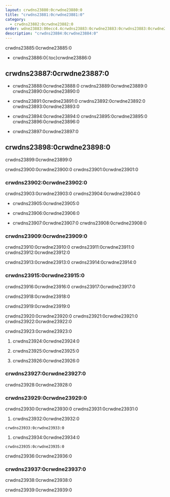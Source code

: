 ```yaml
---
layout: crwdns23880:0crwdne23880:0
title: "crwdns23881:0crwdne23881:0"
category:
  - crwdns23882:0crwdne23882:0
order: wdne23883:00ecc4.4crwdns23883:0crwdne23883:0crwdns23883:0crwdne23883:044016crwdns23883:0crwdne23883:0
description: "crwdns23884:0crwdne23884:0"
---
```

crwdns23885:0crwdne23885:0

- crwdns23886:0{:toc}crwdne23886:0

## crwdns23887:0crwdne23887:0

- crwdns23888:0crwdne23888:0 crwdns23889:0crwdne23889:0 crwdns23890:0crwdne23890:0

- crwdns23891:0crwdne23891:0 crwdns23892:0crwdne23892:0 crwdns23893:0crwdne23893:0

- crwdns23894:0crwdne23894:0 crwdns23895:0crwdne23895:0 crwdns23896:0crwdne23896:0

- crwdns23897:0crwdne23897:0

## crwdns23898:0crwdne23898:0

crwdns23899:0crwdne23899:0

crwdns23900:0crwdne23900:0 crwdns23901:0crwdne23901:0

### crwdns23902:0crwdne23902:0

crwdns23903:0crwdne23903:0 crwdns23904:0crwdne23904:0

- crwdns23905:0crwdne23905:0

- crwdns23906:0crwdne23906:0

- crwdns23907:0crwdne23907:0 crwdns23908:0crwdne23908:0

### crwdns23909:0crwdne23909:0

crwdns23910:0crwdne23910:0 crwdns23911:0crwdne23911:0 crwdns23912:0crwdne23912:0

crwdns23913:0crwdne23913:0 crwdns23914:0crwdne23914:0

### crwdns23915:0crwdne23915:0

crwdns23916:0crwdne23916:0 crwdns23917:0crwdne23917:0

crwdns23918:0crwdne23918:0

crwdns23919:0crwdne23919:0

crwdns23920:0crwdne23920:0 crwdns23921:0crwdne23921:0 crwdns23922:0crwdne23922:0

crwdns23923:0crwdne23923:0

1. crwdns23924:0crwdne23924:0

2. crwdns23925:0crwdne23925:0

3. crwdns23926:0crwdne23926:0

<!---
## Scaling the Nomad Cluster
Nomad itself does not provide a scaling method for cluster, so you must implement one. This section provides basic operations regarding scaling a cluster.
--->

### crwdns23927:0crwdne23927:0

crwdns23928:0crwdne23928:0

<!--- 
commenting until we have non-aws installations?
Scaling up Nomad cluster is very straightforward. To scale up, you need to register new Nomad clients into the cluster. If a Nomad client knows the IP addresses of Nomad servers, then the client can register to the cluster automatically.
HashiCorp recommends using Consul or other service discovery mechanisms to make this more robust in production. For more information, see the following pages in the official documentation for [Clustering](https://www.nomadproject.io/intro/getting-started/cluster.html), [Service Discovery](https://www.nomadproject.io/docs/service-discovery/index.html), and [Consul Integration](https://www.nomadproject.io/docs/agent/configuration/consul.html).
--->

### crwdns23929:0crwdne23929:0

crwdns23930:0crwdne23930:0 crwdns23931:0crwdne23931:0

1. crwdns23932:0crwdne23932:0

`crwdns23933:0crwdne23933:0`

1. crwdns23934:0crwdne23934:0

`crwdns23935:0crwdne23935:0`

crwdns23936:0crwdne23936:0

### crwdns23937:0crwdne23937:0

crwdns23938:0crwdne23938:0

crwdns23939:0crwdne23939:0
